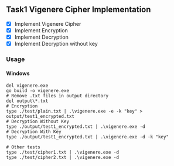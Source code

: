 ## Task1 Vigenere Cipher Implementation

- [x] Implement Vigenere Cipher
- [x] Implement Encryption
- [x] Implement Decryption
- [x] Implement Decryption without key

### Usage

#### Windows

```shell
del vigenere.exe
go build -o vigenere.exe
# Remove .txt files in output directory
del output\*.txt
# Encryption
type ./test/plain.txt | .\vigenere.exe -e -k "key" > output/test1_encrypted.txt
# Decryption Without Key
type ./output/test1_encrypted.txt | .\vigenere.exe -d
# Decryption With Key
type ./output/test1_encrypted.txt | .\vigenere.exe -d -k "key"

# Other tests
type ./test/cipher1.txt | .\vigenere.exe -d
type ./test/cipher2.txt | .\vigenere.exe -d
```
